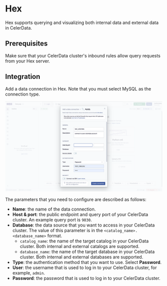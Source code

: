 # Hex

Hex supports querying and visualizing both internal data and external data in CelerData.

## Prerequisites

Make sure that your CelerData cluster's inbound rules allow query requests from your Hex server.

## Integration

Add a data connection in Hex. Note that you must select MySQL as the connection type.

![Hex](../../assets/BI_integrations/BI_hex_1.png)

The parameters that you need to configure are described as follows:

- **Name**: the name of the data connection.
- **Host & port**: the public endpoint and query port of your CelerData cluster. An example query port is `9030`.
- **Database**: the data source that you want to access in your CelerData cluster. The value of this parameter is in the `<catalog_name>.<database_name>` format.
  - `catalog_name`: the name of the target catalog in your CelerData cluster. Both internal and external catalogs are supported.
  - `database_name`: the name of the target database in your CelerData cluster. Both internal and external databases are supported.
- **Type**: the authentication method that you want to use. Select **Password**.
- **User**: the username that is used to log in to your CelerData cluster, for example, `admin`.
- **Password**: the password that is used to log in to your CelerData cluster.
